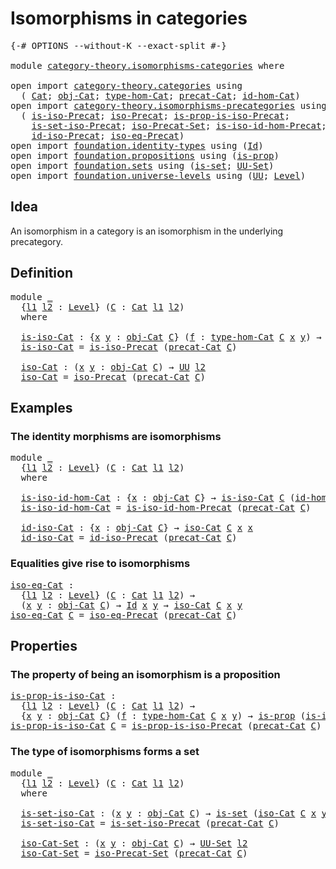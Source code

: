 # Isomorphisms in categories

<pre class="Agda"><a id="39" class="Symbol">{-#</a> <a id="43" class="Keyword">OPTIONS</a> <a id="51" class="Pragma">--without-K</a> <a id="63" class="Pragma">--exact-split</a> <a id="77" class="Symbol">#-}</a>

<a id="82" class="Keyword">module</a> <a id="89" href="category-theory.isomorphisms-categories.html" class="Module">category-theory.isomorphisms-categories</a> <a id="129" class="Keyword">where</a>

<a id="136" class="Keyword">open</a> <a id="141" class="Keyword">import</a> <a id="148" href="category-theory.categories.html" class="Module">category-theory.categories</a> <a id="175" class="Keyword">using</a>
  <a id="183" class="Symbol">(</a> <a id="185" href="category-theory.categories.html#2099" class="Function">Cat</a><a id="188" class="Symbol">;</a> <a id="190" href="category-theory.categories.html#2299" class="Function">obj-Cat</a><a id="197" class="Symbol">;</a> <a id="199" href="category-theory.categories.html#2429" class="Function">type-hom-Cat</a><a id="211" class="Symbol">;</a> <a id="213" href="category-theory.categories.html#2249" class="Function">precat-Cat</a><a id="223" class="Symbol">;</a> <a id="225" href="category-theory.categories.html#3048" class="Function">id-hom-Cat</a><a id="235" class="Symbol">)</a>
<a id="237" class="Keyword">open</a> <a id="242" class="Keyword">import</a> <a id="249" href="category-theory.isomorphisms-precategories.html" class="Module">category-theory.isomorphisms-precategories</a> <a id="292" class="Keyword">using</a>
  <a id="300" class="Symbol">(</a> <a id="302" href="category-theory.isomorphisms-precategories.html#1339" class="Function">is-iso-Precat</a><a id="315" class="Symbol">;</a> <a id="317" href="category-theory.isomorphisms-precategories.html#3057" class="Function">iso-Precat</a><a id="327" class="Symbol">;</a> <a id="329" href="category-theory.isomorphisms-precategories.html#2511" class="Function">is-prop-is-iso-Precat</a><a id="350" class="Symbol">;</a>
    <a id="356" href="category-theory.isomorphisms-precategories.html#6041" class="Function">is-set-iso-Precat</a><a id="373" class="Symbol">;</a> <a id="375" href="category-theory.isomorphisms-precategories.html#6238" class="Function">iso-Precat-Set</a><a id="389" class="Symbol">;</a> <a id="391" href="category-theory.isomorphisms-precategories.html#4425" class="Function">is-iso-id-hom-Precat</a><a id="411" class="Symbol">;</a>
    <a id="417" href="category-theory.isomorphisms-precategories.html#4737" class="Function">id-iso-Precat</a><a id="430" class="Symbol">;</a> <a id="432" href="category-theory.isomorphisms-precategories.html#5178" class="Function">iso-eq-Precat</a><a id="445" class="Symbol">)</a>
<a id="447" class="Keyword">open</a> <a id="452" class="Keyword">import</a> <a id="459" href="foundation.identity-types.html" class="Module">foundation.identity-types</a> <a id="485" class="Keyword">using</a> <a id="491" class="Symbol">(</a><a id="492" href="foundation-core.identity-types.html#641" class="Datatype">Id</a><a id="494" class="Symbol">)</a>
<a id="496" class="Keyword">open</a> <a id="501" class="Keyword">import</a> <a id="508" href="foundation.propositions.html" class="Module">foundation.propositions</a> <a id="532" class="Keyword">using</a> <a id="538" class="Symbol">(</a><a id="539" href="foundation-core.propositions.html#1295" class="Function">is-prop</a><a id="546" class="Symbol">)</a>
<a id="548" class="Keyword">open</a> <a id="553" class="Keyword">import</a> <a id="560" href="foundation.sets.html" class="Module">foundation.sets</a> <a id="576" class="Keyword">using</a> <a id="582" class="Symbol">(</a><a id="583" href="foundation-core.sets.html#1099" class="Function">is-set</a><a id="589" class="Symbol">;</a> <a id="591" href="foundation-core.sets.html#1177" class="Function">UU-Set</a><a id="597" class="Symbol">)</a>
<a id="599" class="Keyword">open</a> <a id="604" class="Keyword">import</a> <a id="611" href="foundation.universe-levels.html" class="Module">foundation.universe-levels</a> <a id="638" class="Keyword">using</a> <a id="644" class="Symbol">(</a><a id="645" href="foundation-core.universe-levels.html#222" class="Primitive">UU</a><a id="647" class="Symbol">;</a> <a id="649" href="Agda.Primitive.html#597" class="Postulate">Level</a><a id="654" class="Symbol">)</a>
</pre>
## Idea

An isomorphism in a category is an isomorphism in the underlying precategory.

## Definition

<pre class="Agda"><a id="772" class="Keyword">module</a> <a id="779" href="category-theory.isomorphisms-categories.html#779" class="Module">_</a>
  <a id="783" class="Symbol">{</a><a id="784" href="category-theory.isomorphisms-categories.html#784" class="Bound">l1</a> <a id="787" href="category-theory.isomorphisms-categories.html#787" class="Bound">l2</a> <a id="790" class="Symbol">:</a> <a id="792" href="Agda.Primitive.html#597" class="Postulate">Level</a><a id="797" class="Symbol">}</a> <a id="799" class="Symbol">(</a><a id="800" href="category-theory.isomorphisms-categories.html#800" class="Bound">C</a> <a id="802" class="Symbol">:</a> <a id="804" href="category-theory.categories.html#2099" class="Function">Cat</a> <a id="808" href="category-theory.isomorphisms-categories.html#784" class="Bound">l1</a> <a id="811" href="category-theory.isomorphisms-categories.html#787" class="Bound">l2</a><a id="813" class="Symbol">)</a>
  <a id="817" class="Keyword">where</a>

  <a id="826" href="category-theory.isomorphisms-categories.html#826" class="Function">is-iso-Cat</a> <a id="837" class="Symbol">:</a> <a id="839" class="Symbol">{</a><a id="840" href="category-theory.isomorphisms-categories.html#840" class="Bound">x</a> <a id="842" href="category-theory.isomorphisms-categories.html#842" class="Bound">y</a> <a id="844" class="Symbol">:</a> <a id="846" href="category-theory.categories.html#2299" class="Function">obj-Cat</a> <a id="854" href="category-theory.isomorphisms-categories.html#800" class="Bound">C</a><a id="855" class="Symbol">}</a> <a id="857" class="Symbol">(</a><a id="858" href="category-theory.isomorphisms-categories.html#858" class="Bound">f</a> <a id="860" class="Symbol">:</a> <a id="862" href="category-theory.categories.html#2429" class="Function">type-hom-Cat</a> <a id="875" href="category-theory.isomorphisms-categories.html#800" class="Bound">C</a> <a id="877" href="category-theory.isomorphisms-categories.html#840" class="Bound">x</a> <a id="879" href="category-theory.isomorphisms-categories.html#842" class="Bound">y</a><a id="880" class="Symbol">)</a> <a id="882" class="Symbol">→</a> <a id="884" href="foundation-core.universe-levels.html#222" class="Primitive">UU</a> <a id="887" href="category-theory.isomorphisms-categories.html#787" class="Bound">l2</a>
  <a id="892" href="category-theory.isomorphisms-categories.html#826" class="Function">is-iso-Cat</a> <a id="903" class="Symbol">=</a> <a id="905" href="category-theory.isomorphisms-precategories.html#1339" class="Function">is-iso-Precat</a> <a id="919" class="Symbol">(</a><a id="920" href="category-theory.categories.html#2249" class="Function">precat-Cat</a> <a id="931" href="category-theory.isomorphisms-categories.html#800" class="Bound">C</a><a id="932" class="Symbol">)</a>

  <a id="937" href="category-theory.isomorphisms-categories.html#937" class="Function">iso-Cat</a> <a id="945" class="Symbol">:</a> <a id="947" class="Symbol">(</a><a id="948" href="category-theory.isomorphisms-categories.html#948" class="Bound">x</a> <a id="950" href="category-theory.isomorphisms-categories.html#950" class="Bound">y</a> <a id="952" class="Symbol">:</a> <a id="954" href="category-theory.categories.html#2299" class="Function">obj-Cat</a> <a id="962" href="category-theory.isomorphisms-categories.html#800" class="Bound">C</a><a id="963" class="Symbol">)</a> <a id="965" class="Symbol">→</a> <a id="967" href="foundation-core.universe-levels.html#222" class="Primitive">UU</a> <a id="970" href="category-theory.isomorphisms-categories.html#787" class="Bound">l2</a>
  <a id="975" href="category-theory.isomorphisms-categories.html#937" class="Function">iso-Cat</a> <a id="983" class="Symbol">=</a> <a id="985" href="category-theory.isomorphisms-precategories.html#3057" class="Function">iso-Precat</a> <a id="996" class="Symbol">(</a><a id="997" href="category-theory.categories.html#2249" class="Function">precat-Cat</a> <a id="1008" href="category-theory.isomorphisms-categories.html#800" class="Bound">C</a><a id="1009" class="Symbol">)</a>
</pre>
## Examples

### The identity morphisms are isomorphisms

<pre class="Agda"><a id="1082" class="Keyword">module</a> <a id="1089" href="category-theory.isomorphisms-categories.html#1089" class="Module">_</a>
  <a id="1093" class="Symbol">{</a><a id="1094" href="category-theory.isomorphisms-categories.html#1094" class="Bound">l1</a> <a id="1097" href="category-theory.isomorphisms-categories.html#1097" class="Bound">l2</a> <a id="1100" class="Symbol">:</a> <a id="1102" href="Agda.Primitive.html#597" class="Postulate">Level</a><a id="1107" class="Symbol">}</a> <a id="1109" class="Symbol">(</a><a id="1110" href="category-theory.isomorphisms-categories.html#1110" class="Bound">C</a> <a id="1112" class="Symbol">:</a> <a id="1114" href="category-theory.categories.html#2099" class="Function">Cat</a> <a id="1118" href="category-theory.isomorphisms-categories.html#1094" class="Bound">l1</a> <a id="1121" href="category-theory.isomorphisms-categories.html#1097" class="Bound">l2</a><a id="1123" class="Symbol">)</a>
  <a id="1127" class="Keyword">where</a>

  <a id="1136" href="category-theory.isomorphisms-categories.html#1136" class="Function">is-iso-id-hom-Cat</a> <a id="1154" class="Symbol">:</a> <a id="1156" class="Symbol">{</a><a id="1157" href="category-theory.isomorphisms-categories.html#1157" class="Bound">x</a> <a id="1159" class="Symbol">:</a> <a id="1161" href="category-theory.categories.html#2299" class="Function">obj-Cat</a> <a id="1169" href="category-theory.isomorphisms-categories.html#1110" class="Bound">C</a><a id="1170" class="Symbol">}</a> <a id="1172" class="Symbol">→</a> <a id="1174" href="category-theory.isomorphisms-categories.html#826" class="Function">is-iso-Cat</a> <a id="1185" href="category-theory.isomorphisms-categories.html#1110" class="Bound">C</a> <a id="1187" class="Symbol">(</a><a id="1188" href="category-theory.categories.html#3048" class="Function">id-hom-Cat</a> <a id="1199" href="category-theory.isomorphisms-categories.html#1110" class="Bound">C</a> <a id="1201" class="Symbol">{</a><a id="1202" href="category-theory.isomorphisms-categories.html#1157" class="Bound">x</a><a id="1203" class="Symbol">})</a>
  <a id="1208" href="category-theory.isomorphisms-categories.html#1136" class="Function">is-iso-id-hom-Cat</a> <a id="1226" class="Symbol">=</a> <a id="1228" href="category-theory.isomorphisms-precategories.html#4425" class="Function">is-iso-id-hom-Precat</a> <a id="1249" class="Symbol">(</a><a id="1250" href="category-theory.categories.html#2249" class="Function">precat-Cat</a> <a id="1261" href="category-theory.isomorphisms-categories.html#1110" class="Bound">C</a><a id="1262" class="Symbol">)</a>

  <a id="1267" href="category-theory.isomorphisms-categories.html#1267" class="Function">id-iso-Cat</a> <a id="1278" class="Symbol">:</a> <a id="1280" class="Symbol">{</a><a id="1281" href="category-theory.isomorphisms-categories.html#1281" class="Bound">x</a> <a id="1283" class="Symbol">:</a> <a id="1285" href="category-theory.categories.html#2299" class="Function">obj-Cat</a> <a id="1293" href="category-theory.isomorphisms-categories.html#1110" class="Bound">C</a><a id="1294" class="Symbol">}</a> <a id="1296" class="Symbol">→</a> <a id="1298" href="category-theory.isomorphisms-categories.html#937" class="Function">iso-Cat</a> <a id="1306" href="category-theory.isomorphisms-categories.html#1110" class="Bound">C</a> <a id="1308" href="category-theory.isomorphisms-categories.html#1281" class="Bound">x</a> <a id="1310" href="category-theory.isomorphisms-categories.html#1281" class="Bound">x</a>
  <a id="1314" href="category-theory.isomorphisms-categories.html#1267" class="Function">id-iso-Cat</a> <a id="1325" class="Symbol">=</a> <a id="1327" href="category-theory.isomorphisms-precategories.html#4737" class="Function">id-iso-Precat</a> <a id="1341" class="Symbol">(</a><a id="1342" href="category-theory.categories.html#2249" class="Function">precat-Cat</a> <a id="1353" href="category-theory.isomorphisms-categories.html#1110" class="Bound">C</a><a id="1354" class="Symbol">)</a>
</pre>
### Equalities give rise to isomorphisms

<pre class="Agda"><a id="iso-eq-Cat"></a><a id="1411" href="category-theory.isomorphisms-categories.html#1411" class="Function">iso-eq-Cat</a> <a id="1422" class="Symbol">:</a>
  <a id="1426" class="Symbol">{</a><a id="1427" href="category-theory.isomorphisms-categories.html#1427" class="Bound">l1</a> <a id="1430" href="category-theory.isomorphisms-categories.html#1430" class="Bound">l2</a> <a id="1433" class="Symbol">:</a> <a id="1435" href="Agda.Primitive.html#597" class="Postulate">Level</a><a id="1440" class="Symbol">}</a> <a id="1442" class="Symbol">(</a><a id="1443" href="category-theory.isomorphisms-categories.html#1443" class="Bound">C</a> <a id="1445" class="Symbol">:</a> <a id="1447" href="category-theory.categories.html#2099" class="Function">Cat</a> <a id="1451" href="category-theory.isomorphisms-categories.html#1427" class="Bound">l1</a> <a id="1454" href="category-theory.isomorphisms-categories.html#1430" class="Bound">l2</a><a id="1456" class="Symbol">)</a> <a id="1458" class="Symbol">→</a>
  <a id="1462" class="Symbol">(</a><a id="1463" href="category-theory.isomorphisms-categories.html#1463" class="Bound">x</a> <a id="1465" href="category-theory.isomorphisms-categories.html#1465" class="Bound">y</a> <a id="1467" class="Symbol">:</a> <a id="1469" href="category-theory.categories.html#2299" class="Function">obj-Cat</a> <a id="1477" href="category-theory.isomorphisms-categories.html#1443" class="Bound">C</a><a id="1478" class="Symbol">)</a> <a id="1480" class="Symbol">→</a> <a id="1482" href="foundation-core.identity-types.html#641" class="Datatype">Id</a> <a id="1485" href="category-theory.isomorphisms-categories.html#1463" class="Bound">x</a> <a id="1487" href="category-theory.isomorphisms-categories.html#1465" class="Bound">y</a> <a id="1489" class="Symbol">→</a> <a id="1491" href="category-theory.isomorphisms-categories.html#937" class="Function">iso-Cat</a> <a id="1499" href="category-theory.isomorphisms-categories.html#1443" class="Bound">C</a> <a id="1501" href="category-theory.isomorphisms-categories.html#1463" class="Bound">x</a> <a id="1503" href="category-theory.isomorphisms-categories.html#1465" class="Bound">y</a>
<a id="1505" href="category-theory.isomorphisms-categories.html#1411" class="Function">iso-eq-Cat</a> <a id="1516" href="category-theory.isomorphisms-categories.html#1516" class="Bound">C</a> <a id="1518" class="Symbol">=</a> <a id="1520" href="category-theory.isomorphisms-precategories.html#5178" class="Function">iso-eq-Precat</a> <a id="1534" class="Symbol">(</a><a id="1535" href="category-theory.categories.html#2249" class="Function">precat-Cat</a> <a id="1546" href="category-theory.isomorphisms-categories.html#1516" class="Bound">C</a><a id="1547" class="Symbol">)</a>
</pre>
## Properties

### The property of being an isomorphism is a proposition

<pre class="Agda"><a id="is-prop-is-iso-Cat"></a><a id="1636" href="category-theory.isomorphisms-categories.html#1636" class="Function">is-prop-is-iso-Cat</a> <a id="1655" class="Symbol">:</a>
  <a id="1659" class="Symbol">{</a><a id="1660" href="category-theory.isomorphisms-categories.html#1660" class="Bound">l1</a> <a id="1663" href="category-theory.isomorphisms-categories.html#1663" class="Bound">l2</a> <a id="1666" class="Symbol">:</a> <a id="1668" href="Agda.Primitive.html#597" class="Postulate">Level</a><a id="1673" class="Symbol">}</a> <a id="1675" class="Symbol">(</a><a id="1676" href="category-theory.isomorphisms-categories.html#1676" class="Bound">C</a> <a id="1678" class="Symbol">:</a> <a id="1680" href="category-theory.categories.html#2099" class="Function">Cat</a> <a id="1684" href="category-theory.isomorphisms-categories.html#1660" class="Bound">l1</a> <a id="1687" href="category-theory.isomorphisms-categories.html#1663" class="Bound">l2</a><a id="1689" class="Symbol">)</a> <a id="1691" class="Symbol">→</a>
  <a id="1695" class="Symbol">{</a><a id="1696" href="category-theory.isomorphisms-categories.html#1696" class="Bound">x</a> <a id="1698" href="category-theory.isomorphisms-categories.html#1698" class="Bound">y</a> <a id="1700" class="Symbol">:</a> <a id="1702" href="category-theory.categories.html#2299" class="Function">obj-Cat</a> <a id="1710" href="category-theory.isomorphisms-categories.html#1676" class="Bound">C</a><a id="1711" class="Symbol">}</a> <a id="1713" class="Symbol">(</a><a id="1714" href="category-theory.isomorphisms-categories.html#1714" class="Bound">f</a> <a id="1716" class="Symbol">:</a> <a id="1718" href="category-theory.categories.html#2429" class="Function">type-hom-Cat</a> <a id="1731" href="category-theory.isomorphisms-categories.html#1676" class="Bound">C</a> <a id="1733" href="category-theory.isomorphisms-categories.html#1696" class="Bound">x</a> <a id="1735" href="category-theory.isomorphisms-categories.html#1698" class="Bound">y</a><a id="1736" class="Symbol">)</a> <a id="1738" class="Symbol">→</a> <a id="1740" href="foundation-core.propositions.html#1295" class="Function">is-prop</a> <a id="1748" class="Symbol">(</a><a id="1749" href="category-theory.isomorphisms-categories.html#826" class="Function">is-iso-Cat</a> <a id="1760" href="category-theory.isomorphisms-categories.html#1676" class="Bound">C</a> <a id="1762" href="category-theory.isomorphisms-categories.html#1714" class="Bound">f</a><a id="1763" class="Symbol">)</a>
<a id="1765" href="category-theory.isomorphisms-categories.html#1636" class="Function">is-prop-is-iso-Cat</a> <a id="1784" href="category-theory.isomorphisms-categories.html#1784" class="Bound">C</a> <a id="1786" class="Symbol">=</a> <a id="1788" href="category-theory.isomorphisms-precategories.html#2511" class="Function">is-prop-is-iso-Precat</a> <a id="1810" class="Symbol">(</a><a id="1811" href="category-theory.categories.html#2249" class="Function">precat-Cat</a> <a id="1822" href="category-theory.isomorphisms-categories.html#1784" class="Bound">C</a><a id="1823" class="Symbol">)</a>
</pre>
### The type of isomorphisms forms a set

<pre class="Agda"><a id="1880" class="Keyword">module</a> <a id="1887" href="category-theory.isomorphisms-categories.html#1887" class="Module">_</a>
  <a id="1891" class="Symbol">{</a><a id="1892" href="category-theory.isomorphisms-categories.html#1892" class="Bound">l1</a> <a id="1895" href="category-theory.isomorphisms-categories.html#1895" class="Bound">l2</a> <a id="1898" class="Symbol">:</a> <a id="1900" href="Agda.Primitive.html#597" class="Postulate">Level</a><a id="1905" class="Symbol">}</a> <a id="1907" class="Symbol">(</a><a id="1908" href="category-theory.isomorphisms-categories.html#1908" class="Bound">C</a> <a id="1910" class="Symbol">:</a> <a id="1912" href="category-theory.categories.html#2099" class="Function">Cat</a> <a id="1916" href="category-theory.isomorphisms-categories.html#1892" class="Bound">l1</a> <a id="1919" href="category-theory.isomorphisms-categories.html#1895" class="Bound">l2</a><a id="1921" class="Symbol">)</a>
  <a id="1925" class="Keyword">where</a>

  <a id="1934" href="category-theory.isomorphisms-categories.html#1934" class="Function">is-set-iso-Cat</a> <a id="1949" class="Symbol">:</a> <a id="1951" class="Symbol">(</a><a id="1952" href="category-theory.isomorphisms-categories.html#1952" class="Bound">x</a> <a id="1954" href="category-theory.isomorphisms-categories.html#1954" class="Bound">y</a> <a id="1956" class="Symbol">:</a> <a id="1958" href="category-theory.categories.html#2299" class="Function">obj-Cat</a> <a id="1966" href="category-theory.isomorphisms-categories.html#1908" class="Bound">C</a><a id="1967" class="Symbol">)</a> <a id="1969" class="Symbol">→</a> <a id="1971" href="foundation-core.sets.html#1099" class="Function">is-set</a> <a id="1978" class="Symbol">(</a><a id="1979" href="category-theory.isomorphisms-categories.html#937" class="Function">iso-Cat</a> <a id="1987" href="category-theory.isomorphisms-categories.html#1908" class="Bound">C</a> <a id="1989" href="category-theory.isomorphisms-categories.html#1952" class="Bound">x</a> <a id="1991" href="category-theory.isomorphisms-categories.html#1954" class="Bound">y</a><a id="1992" class="Symbol">)</a>
  <a id="1996" href="category-theory.isomorphisms-categories.html#1934" class="Function">is-set-iso-Cat</a> <a id="2011" class="Symbol">=</a> <a id="2013" href="category-theory.isomorphisms-precategories.html#6041" class="Function">is-set-iso-Precat</a> <a id="2031" class="Symbol">(</a><a id="2032" href="category-theory.categories.html#2249" class="Function">precat-Cat</a> <a id="2043" href="category-theory.isomorphisms-categories.html#1908" class="Bound">C</a><a id="2044" class="Symbol">)</a>

  <a id="2049" href="category-theory.isomorphisms-categories.html#2049" class="Function">iso-Cat-Set</a> <a id="2061" class="Symbol">:</a> <a id="2063" class="Symbol">(</a><a id="2064" href="category-theory.isomorphisms-categories.html#2064" class="Bound">x</a> <a id="2066" href="category-theory.isomorphisms-categories.html#2066" class="Bound">y</a> <a id="2068" class="Symbol">:</a> <a id="2070" href="category-theory.categories.html#2299" class="Function">obj-Cat</a> <a id="2078" href="category-theory.isomorphisms-categories.html#1908" class="Bound">C</a><a id="2079" class="Symbol">)</a> <a id="2081" class="Symbol">→</a> <a id="2083" href="foundation-core.sets.html#1177" class="Function">UU-Set</a> <a id="2090" href="category-theory.isomorphisms-categories.html#1895" class="Bound">l2</a>
  <a id="2095" href="category-theory.isomorphisms-categories.html#2049" class="Function">iso-Cat-Set</a> <a id="2107" class="Symbol">=</a> <a id="2109" href="category-theory.isomorphisms-precategories.html#6238" class="Function">iso-Precat-Set</a> <a id="2124" class="Symbol">(</a><a id="2125" href="category-theory.categories.html#2249" class="Function">precat-Cat</a> <a id="2136" href="category-theory.isomorphisms-categories.html#1908" class="Bound">C</a><a id="2137" class="Symbol">)</a>
</pre>
